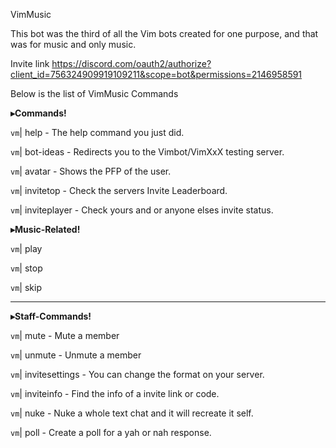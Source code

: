 VimMusic

This bot was the third of all the Vim bots created for one purpose, and that was for music and only music.

Invite link https://discord.com/oauth2/authorize?client_id=756324909919109211&scope=bot&permissions=2146958591

Below is the list of VimMusic Commands

**__▸Commands!__** 

`vm`| help - The help command you just did.

`vm`| bot-ideas - Redirects you to the Vimbot/VimXxX testing server.

`vm`| avatar - Shows the PFP of the user.

`vm`| invitetop - Check the servers Invite Leaderboard.

`vm`| inviteplayer - Check yours and or anyone elses invite status.

**__▸Music-Related!__** 

`vm`| play 

`vm`| stop 

`vm`| skip 

-----------------

**__▸Staff-Commands!__** 

`vm`| mute - Mute a member

`vm`| unmute - Unmute a member

`vm`| invitesettings - You can change the format on your server.

`vm`| inviteinfo - Find the info of a invite link or code.

`vm`| nuke - Nuke a whole text chat and it will recreate it self.

`vm`| poll - Create a poll for a yah or nah response.
